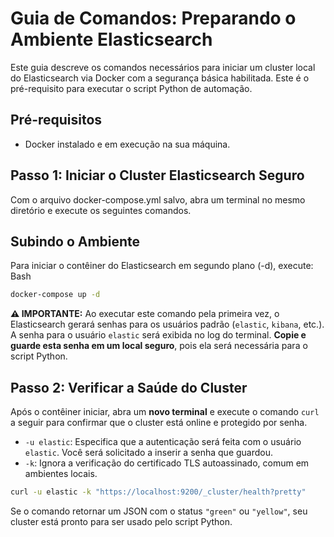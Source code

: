 # Guia de Comandos: Preparando o Ambiente Elasticsearch

Este guia descreve os comandos necessários para iniciar um cluster local do Elasticsearch via Docker com a segurança básica habilitada. Este é o pré-requisito para executar o script Python de automação.

## Pré-requisitos

-   Docker instalado e em execução na sua máquina.

## Passo 1: Iniciar o Cluster Elasticsearch Seguro


Com o arquivo docker-compose.yml salvo, abra um terminal no mesmo diretório e execute os seguintes comandos.

## Subindo o Ambiente

Para iniciar o contêiner do Elasticsearch em segundo plano (-d), execute:
Bash

```bash
docker-compose up -d
```

**⚠️ IMPORTANTE:** Ao executar este comando pela primeira vez, o Elasticsearch gerará senhas para os usuários padrão (`elastic`, `kibana`, etc.). A senha para o usuário `elastic` será exibida no log do terminal. **Copie e guarde esta senha em um local seguro**, pois ela será necessária para o script Python.

## Passo 2: Verificar a Saúde do Cluster

Após o contêiner iniciar, abra um **novo terminal** e execute o comando `curl` a seguir para confirmar que o cluster está online e protegido por senha.

-   `-u elastic`: Especifica que a autenticação será feita com o usuário `elastic`. Você será solicitado a inserir a senha que guardou.
-   `-k`: Ignora a verificação do certificado TLS autoassinado, comum em ambientes locais.

```bash
curl -u elastic -k "https://localhost:9200/_cluster/health?pretty"
```

Se o comando retornar um JSON com o status `"green"` ou `"yellow"`, seu cluster está pronto para ser usado pelo script Python.